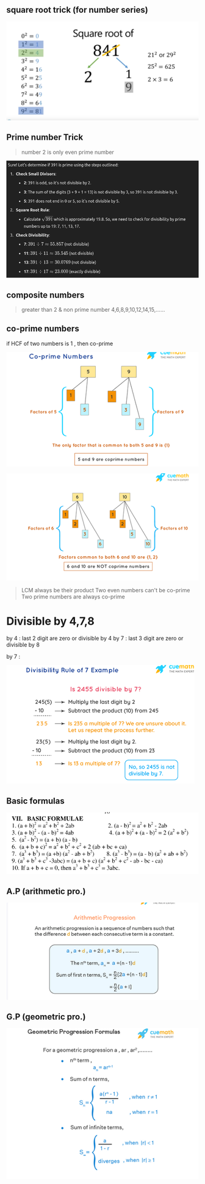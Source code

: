 
## square root trick (for number series)


![](attachments/Pasted%20image%2020240921122105.png)


## Prime number Trick

> number 2 is only even prime number 


![](attachments/Pasted%20image%2020240921131831.png)

## composite numbers

> greater than 2 & non prime number
> 4,6,8,9,10,12,14,15,......

## co-prime numbers

if HCF of two numbers is 1 , then co-prime

![](attachments/Pasted%20image%2020240921123513.png)

![](attachments/Pasted%20image%2020240921123527.png)

> LCM always be their product 
> Two even numbers can't be co-prime
> Two prime numbers are always co-prime


# Divisible by 4,7,8

by 4 : last 2 digit are zero or divisible by 4 
by 7 : last 3 digit are zero or divisible by 8

by 7 :

![](attachments/Pasted%20image%2020240921124534.png)


## Basic formulas

![](attachments/Pasted%20image%2020240921125204.png)



## A.P (arithmetic pro.)

![](attachments/Pasted%20image%2020240921143000.png)

## G.P (geometric pro.)

![](attachments/Pasted%20image%2020240921143448.png)

